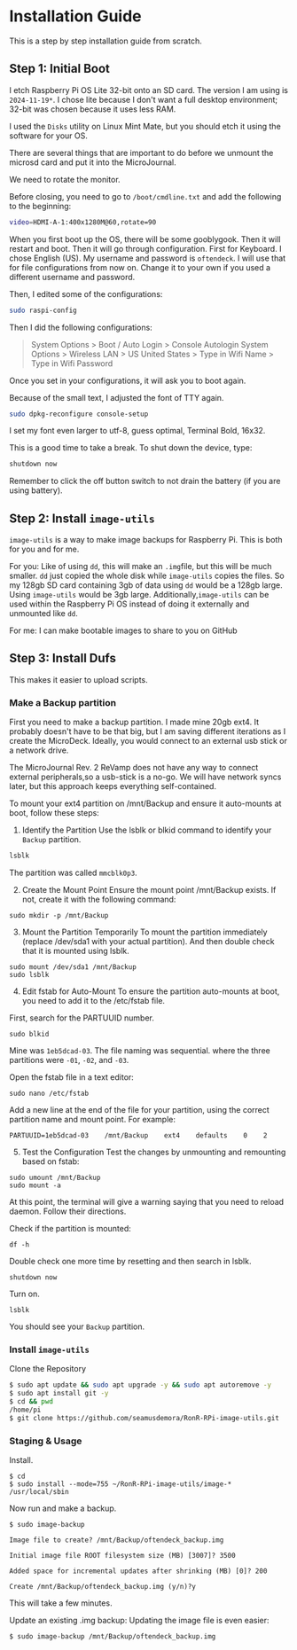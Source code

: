 # Installation Guide

This is a step by step installation guide from scratch.

## Step 1: Initial Boot

I etch Raspberry Pi OS Lite 32-bit onto an SD card. The version I am using is `2024-11-19*`. I chose lite because I don't want a full desktop environment; 32-bit was chosen because it uses less RAM.

I used the `Disks` utility on Linux Mint Mate, but you should etch it using the software for your OS. 

There are several things that are important to do before we unmount the microsd card and put it into the MicroJournal.

We need to rotate the monitor. 

Before closing, you need to go to `/boot/cmdline.txt` and add the following to the beginning:

```sh
video=HDMI-A-1:400x1280M@60,rotate=90 
```

When you first boot up the OS, there will be some gooblygook. Then it will restart and boot. Then it will go through configuration. First for Keyboard. I chose English (US). My username and password is `oftendeck`. I will use that for file configurations from now on. Change it to your own if you used a different username and password.

Then, I edited some of the configurations:

```sh
sudo raspi-config
```

Then I did the following configurations:
> System Options > Boot / Auto Login > Console Autologin
> System Options > Wireless LAN > US United States > Type in Wifi Name > Type in Wifi Password

Once you set in your configurations, it will ask you to boot again.

Because of the small text, I adjusted the font of TTY again.

```sh
sudo dpkg-reconfigure console-setup
```

I set my font even larger to utf-8, guess optimal, Terminal Bold, 16x32.

This is a good time to take a break. To shut down the device, type:

```sh
shutdown now
```

Remember to click the off button switch to not drain the battery (if you are using battery).

## Step 2: Install `image-utils`

`image-utils` is a way to make image  backups for Raspberry Pi. This is both for you and for me. 

For you:
Like of using `dd`, this will make an `.img`file, but this will be much smaller. `dd` just copied the whole disk while `image-utils` copies the files. So my 128gb SD card containing 3gb of data using `dd` would be a 128gb large. Using `image-utils` would be 3gb large. Additionally,`image-utils` can be used within the Raspberry Pi OS instead of doing it externally and unmounted like `dd`.

For me:
I can make bootable images to share to you on GitHub
## Step 3: Install Dufs
This makes it easier to upload scripts.

### Make a Backup partition

First you need to make a backup partition. I made mine 20gb ext4. It probably doesn't have to be that big, but I am saving different iterations as I create the MicroDeck. Ideally, you would connect to an external usb stick or a network drive. 

The MicroJournal Rev. 2 ReVamp does not have any way to connect external peripherals,so a usb-stick is a no-go. We will have network syncs later, but this approach keeps everything self-contained.

To mount your ext4 partition on /mnt/Backup and ensure it auto-mounts at boot, follow these steps:

1. Identify the Partition
Use the lsblk or blkid command to identify your `Backup` partition.

```sh
lsblk
```

The partition was called `mmcblk0p3`.


2. Create the Mount Point
Ensure the mount point /mnt/Backup exists. If not, create it with the following command:

```
sudo mkdir -p /mnt/Backup
```

3. Mount the Partition Temporarily
To mount the partition immediately (replace /dev/sda1 with your actual partition). And then double check that it is mounted using lsblk.

```
sudo mount /dev/sda1 /mnt/Backup
sudo lsblk
```

4. Edit fstab for Auto-Mount
To ensure the partition auto-mounts at boot, you need to add it to the /etc/fstab file.

First, search for the PARTUUID number.

```
sudo blkid
```

Mine was `1eb5dcad-03`. The file naming was sequential. where the three partitions were `-01`, `-02`, and `-03`.

Open the fstab file in a text editor:

```
sudo nano /etc/fstab
```

Add a new line at the end of the file for your partition, using the correct partition name and mount point. For example:

```
PARTUUID=1eb5dcad-03    /mnt/Backup    ext4    defaults    0    2
```

5. Test the Configuration
Test the changes by unmounting and remounting based on fstab:

```
sudo umount /mnt/Backup
sudo mount -a
```
At this point, the terminal will give a warning saying that you need to reload daemon. Follow their directions. 

Check if the partition is mounted:

```
df -h
```

Double check one more time by resetting and then search in lsblk.

```
shutdown now
```

Turn on.

```
lsblk
```

You should see your `Backup` partition.

### Install `image-utils`

Clone the Repository

```sh
$ sudo apt update && sudo apt upgrade -y && sudo apt autoremove -y
$ sudo apt install git -y
$ cd && pwd
/home/pi
$ git clone https://github.com/seamusdemora/RonR-RPi-image-utils.git
```

### Staging & Usage

Install.

```
$ cd
$ sudo install --mode=755 ~/RonR-RPi-image-utils/image-* /usr/local/sbin
```

Now run and make a backup.

```
$ sudo image-backup

Image file to create? /mnt/Backup/oftendeck_backup.img

Initial image file ROOT filesystem size (MB) [3007]? 3500

Added space for incremental updates after shrinking (MB) [0]? 200

Create /mnt/Backup/oftendeck_backup.img (y/n)?y
```

This will take a few minutes. 

Update an existing .img backup:
Updating the image file is even easier:

```
$ sudo image-backup /mnt/Backup/oftendeck_backup.img
```

